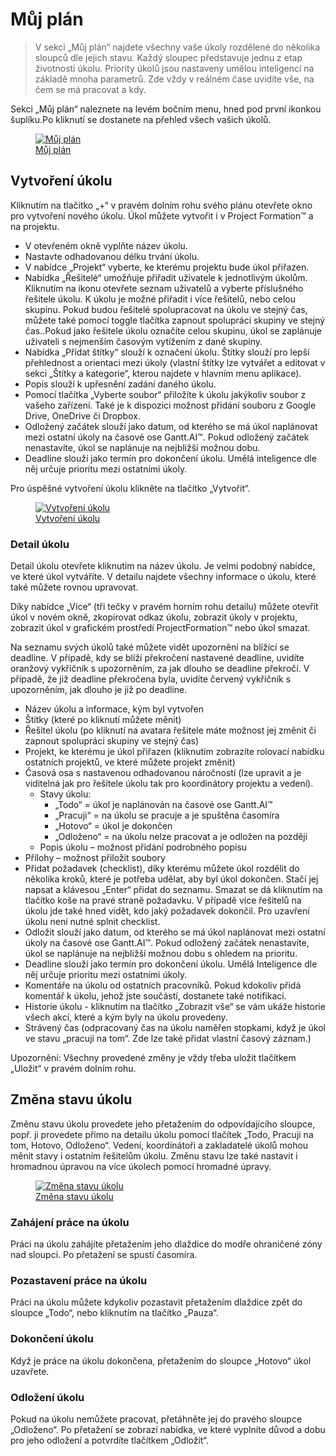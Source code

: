 # Můj plán

> V sekci „Můj plán“ najdete všechny vaše úkoly rozdělené do několika sloupců dle jejich stavu. Každý sloupec představuje jednu z etap životnosti úkolu. Priority úkolů jsou nastaveny umělou inteligencí na základě mnoha parametrů. Zde vždy v reálném čase uvidíte vše, na čem se má pracovat a kdy.

Sekci „Můj plán“ naleznete na levém bočním menu, hned pod první ikonkou šuplíku.Po kliknutí se dostanete na přehled všech vašich úkolů.

<figure>
	<a href="../../../assets/images/muj-plan.jpg" title="Můj plán" class="glightbox">
		<img loading="lazy" src="../../../assets/images/muj-plan.jpg" alt="Můj plán" />
		<figcaption>Můj plán</figcaption>
	</a>
</figure>

## Vytvoření úkolu

Kliknutím na tlačítko „+“ v pravém dolním rohu svého plánu otevřete okno pro vytvoření nového úkolu. Úkol můžete vytvořit i v Project Formation™ a na projektu.

- V otevřeném okně vyplňte název úkolu.
- Nastavte odhadovanou délku trvání úkolu.
- V nabídce „Projekt“ vyberte, ke kterému projektu bude úkol přiřazen.
- Nabídka „Řešitelé“ umožňuje přiřadit uživatele k jednotlivým úkolům. Kliknutím na ikonu otevřete seznam uživatelů a vyberte příslušného řešitele úkolu. K úkolu je možné přiřadit i více řešitelů, nebo celou skupinu. Pokud budou řešitelé spolupracovat na úkolu ve stejný čas, můžete také pomocí toggle tlačítka zapnout spolupráci skupiny ve stejný čas..Pokud jako řešitele úkolu označíte celou skupinu, úkol se zaplánuje uživateli s nejmenším časovým vytížením z dané skupiny.
- Nabídka „Přidat štítky“ slouží k označení úkolu. Štítky slouží pro lepší přehlednost a orientaci mezi úkoly (vlastní štítky lze vytvářet a editovat v sekci „Štítky a kategorie“, kterou najdete v hlavním menu aplikace).
- Popis slouží k upřesnění zadání daného úkolu.
- Pomocí tlačítka „Vyberte soubor“ přiložíte k úkolu jakýkoliv soubor z vašeho zařízení. Také je k dispozici možnost přidání souboru z Google Drive, OneDrive či Dropbox.
- Odložený začátek slouží jako datum, od kterého se má úkol naplánovat mezi ostatní úkoly na časové ose Gantt.AI™. Pokud odložený začátek nenastavíte, úkol se naplánuje na nejbližší možnou dobu.
- Deadline slouží jako termín pro dokončení úkolu. Umělá inteligence dle něj určuje prioritu mezi ostatními úkoly.

Pro úspěšné vytvoření úkolu klikněte na tlačítko „Vytvořit“.

<figure class="large_image">
	<a href="../../../assets/images/muj-plan-vytvoreni-ukolu.jpg" title="Vytvoření úkolu" class="glightbox">
		<img loading="lazy" src="../../../assets/images/muj-plan-vytvoreni-ukolu.jpg" alt="Vytvoření úkolu" />
		<figcaption>Vytvoření úkolu</figcaption>
	</a>
</figure>

### Detail úkolu

Detail úkolu otevřete kliknutím na název úkolu. Je velmi podobný nabídce, ve které úkol vytváříte. V detailu najdete všechny informace o úkolu, které také můžete rovnou upravovat.

Díky nabídce „Více“ (tři tečky v pravém horním rohu detailu) můžete otevřít úkol v novém okně, zkopírovat odkaz úkolu, zobrazit úkoly v projektu, zobrazit úkol v grafickém prostředí ProjectFormation™ nebo úkol smazat.

Na seznamu svých úkolů také můžete vidět upozornění na blížící se deadline. V případě, kdy se blíží překročení nastavené deadline, uvidíte oranžový vykřičník s upozorněním, za jak dlouho se deadline překročí. V případě, že již deadline překročena byla, uvidíte červený vykřičník s upozorněním, jak dlouho je již po deadline.

- Název úkolu a informace, kým byl vytvořen
- Štítky (které po kliknutí můžete měnit)
- Řešitel úkolu (po kliknutí na avatara řešitele máte možnost jej změnit či zapnout spolupráci skupiny ve stejný čas)
- Projekt, ke kterému je úkol přiřazen (kliknutím zobrazíte rolovací nabídku ostatních projektů, ve které můžete projekt změnit)
- Časová osa s nastavenou odhadovanou náročností (lze upravit a je viditelná jak pro řešitele úkolu tak pro koordinátory projektu a vedení).
  - Stavy úkolu:
    - „Todo“ = úkol je naplánován na časové ose Gantt.AI™
	- „Pracuji“ = na úkolu se pracuje a je spuštěna časomíra
	- „Hotovo“ = úkol je dokončen
	- „Odloženo“ = na úkolu nelze pracovat a je odložen na později
  - Popis úkolu – možnost přidání podrobného popisu
- Přílohy – možnost přiložit soubory
- Přidat požadavek (checklist), díky kterému můžete úkol rozdělit do několika kroků, které je potřeba udělat, aby byl úkol dokončen. Stačí jej napsat a klávesou „Enter“ přidat do seznamu. Smazat se dá kliknutím na tlačítko koše na pravé straně požadavku. V případě více řešitelů na úkolu jde také hned vidět, kdo jaký požadavek dokončil. Pro uzavření úkolu není nutné splnit checklist.
- Odložit slouží jako datum, od kterého se má úkol naplánovat mezi ostatní úkoly na časové ose Gantt.AI™. Pokud odložený začátek nenastavíte, úkol se naplánuje na nejbližší možnou dobu s ohledem na prioritu.
- Deadline slouží jako termín pro dokončení úkolu. Umělá Inteligence dle něj určuje prioritu mezi ostatními úkoly.
- Komentáře na úkolu od ostatních pracovníků. Pokud kdokoliv přidá komentář k úkolu, jehož jste součástí, dostanete také notifikaci.
- Historie úkolu - kliknutím na tlačítko „Zobrazit vše“ se vám ukáže historie všech akcí, které a kým byly na úkolu provedeny.
- Strávený čas (odpracovaný čas na úkolu naměřen stopkami, když je úkol ve stavu „pracuji na tom“. Zde lze také přidat vlastní časový záznam.)

Upozornění: Všechny provedené změny je vždy třeba uložit tlačítkem „Uložit“ v pravém dolním rohu.

## Změna stavu úkolu

Změnu stavu úkolu provedete jeho přetažením do odpovídajícího sloupce, popř. ji provedete přímo na detailu úkolu pomocí tlačítek „Todo, Pracuji na tom, Hotovo, Odloženo“. Vedení, koordinátoři a zakladatelé úkolů mohou měnit stavy i ostatním řešitelům úkolu. Změnu stavu lze také nastavit i hromadnou úpravou na více úkolech pomocí hromadné úpravy.

<figure>
	<a href="../../../assets/images/muj-plan-zmena-stavu-ukolu.jpg" title="Změna stavu úkolu" class="glightbox">
		<img loading="lazy" src="../../../assets/images/muj-plan-zmena-stavu-ukolu.jpg" alt="Změna stavu úkolu" />
		<figcaption>Změna stavu úkolu</figcaption>
	</a>
</figure>

### Zahájení práce na úkolu
Práci na úkolu zahájíte přetažením jeho dlaždice do modře ohraničené zóny nad sloupci. Po přetažení se spustí časomíra.

### Pozastavení práce na úkolu
Práci na úkolu můžete kdykoliv pozastavit přetažením dlaždice zpět do sloupce „Todo“, nebo kliknutím na tlačítko „Pauza“.

### Dokončení úkolu
Když je práce na úkolu dokončena, přetažením do sloupce „Hotovo“ úkol uzavřete.

### Odložení úkolu
Pokud na úkolu nemůžete pracovat, přetáhněte jej do pravého sloupce „Odloženo“. Po přetažení se zobrazí nabídka, ve které vyplníte důvod a dobu pro jeho odložení a potvrdíte tlačítkem „Odložit“.
